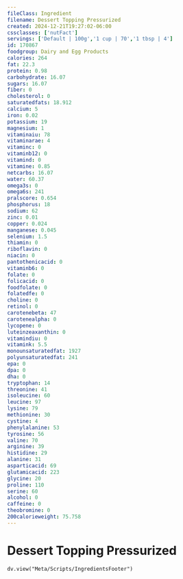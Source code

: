```yaml
---
fileClass: Ingredient
filename: Dessert Topping Pressurized
created: 2024-12-21T19:27:02-06:00
cssclasses: ['nutFact']
servings: ['Default | 100g','1 cup | 70','1 tbsp | 4']
id: 170867
foodgroup: Dairy and Egg Products
calories: 264
fat: 22.3
protein: 0.98
carbohydrate: 16.07
sugars: 16.07
fiber: 0
cholesterol: 0
saturatedfats: 18.912
calcium: 5
iron: 0.02
potassium: 19
magnesium: 1
vitaminaiu: 78
vitaminarae: 4
vitaminc: 0
vitaminb12: 0
vitamind: 0
vitamine: 0.85
netcarbs: 16.07
water: 60.37
omega3s: 0
omega6s: 241
pralscore: 0.654
phosphorus: 18
sodium: 62
zinc: 0.01
copper: 0.024
manganese: 0.045
selenium: 1.5
thiamin: 0
riboflavin: 0
niacin: 0
pantothenicacid: 0
vitaminb6: 0
folate: 0
folicacid: 0
foodfolate: 0
folatedfe: 0
choline: 0
retinol: 0
carotenebeta: 47
carotenealpha: 0
lycopene: 0
luteinzeaxanthin: 0
vitamindiu: 0
vitamink: 5.5
monounsaturatedfat: 1927
polyunsaturatedfat: 241
epa: 0
dpa: 0
dha: 0
tryptophan: 14
threonine: 41
isoleucine: 60
leucine: 97
lysine: 79
methionine: 30
cystine: 4
phenylalanine: 53
tyrosine: 56
valine: 70
arginine: 39
histidine: 29
alanine: 31
asparticacid: 69
glutamicacid: 223
glycine: 20
proline: 110
serine: 60
alcohol: 0
caffeine: 0
theobromine: 0
200calorieweight: 75.758
---
```


# Dessert Topping Pressurized

```dataviewjs
dv.view("Meta/Scripts/IngredientsFooter")
```